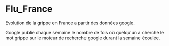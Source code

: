 Flu_France
==========

Evolution de la grippe en France a partir des données google.

Google publie chaque semaine le nombre de fois où quelqu'un a cherché le mot grippe sur le moteur de recherche 
google durant la semaine écoulée.
